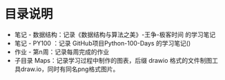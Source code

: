# 目录说明
- 笔记 - 数据结构：记录《数据结构与算法之美》-王争-极客时间 的学习笔记
- 笔记 - PY100  ：记录 GitHub项目Python-100-Days 的学习笔记()
- 作业 - 第n周：记录每周完成的作业
- 子目录 Maps：记录学习过程中制作的图表，后缀 drawio 格式的文件制图工具draw.io，同时有同名png格式图片。
